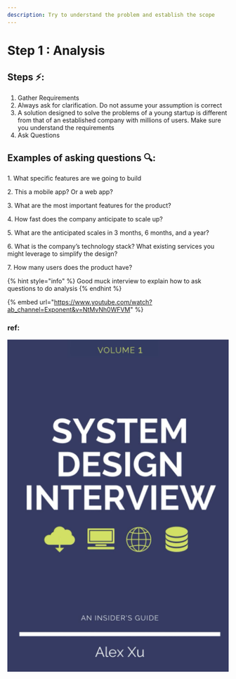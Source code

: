 ```yaml
---
description: Try to understand the problem and establish the scope
---
```


# Step 1 : Analysis

## Steps ⚡:

1. Gather Requirements
2. Always ask for clarification. Do not assume your assumption is correct
3. A solution designed to solve the problems of a young startup is different from that of an established company with millions of users. Make sure you understand the requirements
4. Ask Questions

## **Examples of asking questions 🔍:**

1\. What specific features are we going to build

2\. This a mobile app? Or a web app?

3\. What are the most important features for the product?

4\. How fast does the company anticipate to scale up?

5\. What are the anticipated scales in 3 months, 6 months, and a year?

6\. What is the company’s technology stack? What existing services you might leverage to simplify the design?

7\. How many users does the product have?

{% hint style="info" %}
Good muck interview to explain how to ask questions to do analysis
{% endhint %}

{% embed url="https://www.youtube.com/watch?ab_channel=Exponent&v=NtMvNh0WFVM" %}

### ref:

![](<../.gitbook/assets/image (9).png>)
